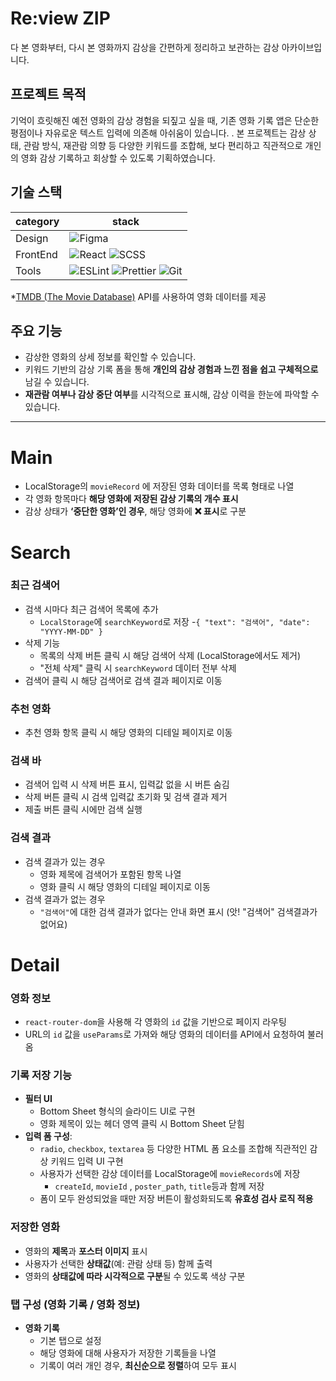 # Re:view ZIP
다 본 영화부터, 다시 본 영화까지 감상을 간편하게 정리하고 보관하는 감상 아카이브입니다.
<br/>
## 프로젝트 목적
기억이 흐릿해진 예전 영화의 감상 경험을 되짚고 싶을 때, 기존 영화 기록 앱은 단순한 평점이나 자유로운 텍스트 입력에 의존해 아쉬움이 있습니다. . 본 프로젝트는 감상 상태, 관람 방식, 재관람 의향 등 다양한 키워드를 조합해, 보다 편리하고 직관적으로 개인의 영화 감상 기록하고 회상할 수 있도록 기획하였습니다.

## 기술 스택
| category | stack |
| --- | --- |
| Design | ![Figma](https://img.shields.io/badge/Figma-F24E1E?style=flat-square&logo=Figma&logoColor=white)	 |
| FrontEnd | ![React](https://img.shields.io/badge/React-61DAFB?style=flat-square&logo=React&logoColor=black) ![SCSS](https://img.shields.io/badge/SCSS-CC6699?style=flat-square&logo=Sass&logoColor=white)|
| Tools | ![ESLint](https://img.shields.io/badge/ESLint-4B32C3?style=flat-square&logo=ESLint&logoColor=white) ![Prettier](https://img.shields.io/badge/Prettier-F7B93E?style=flat-square&logo=Prettier&logoColor=white) ![Git](https://img.shields.io/badge/Git-F05032?style=flat-square&logo=Git&logoColor=white) | |

*[TMDB (The Movie Database)](https://www.themoviedb.org/) API를 사용하여 영화 데이터를 제공


## 주요 기능

- 감상한 영화의 상세 정보를 확인할 수 있습니다.
- 키워드 기반의 감상 기록 폼을 통해 **개인의 감상 경험과 느낀 점을 쉽고 구체적으로** 남길 수 있습니다.
- **재관람 여부나 감상 중단 여부**를 시각적으로 표시해, 감상 이력을 한눈에 파악할 수 있습니다.

----
# Main

- LocalStorage의 `movieRecord` 에 저장된 영화 데이터를 목록 형태로 나열
- 각 영화 항목마다 **해당 영화에 저장된 감상 기록의 개수 표시**
- 감상 상태가 **‘중단한 영화’인 경우**, 해당 영화에 **❌ 표시**로 구분

# Search

### 최근 검색어

- 검색 시마다 최근 검색어 목록에 추가
    - `LocalStorage`에 `searchKeyword`로 저장 -`{ "text": "검색어", "date": "YYYY-MM-DD" }`
- 삭제 기능
    - 목록의 삭제 버튼 클릭 시 해당 검색어 삭제 (LocalStorage에서도 제거)
    - "전체 삭제" 클릭 시 `searchKeyword` 데이터 전부 삭제
- 검색어 클릭 시 해당 검색어로 검색 결과 페이지로 이동

### 추천 영화

- 추천 영화 항목 클릭 시 해당 영화의 디테일 페이지로 이동

### 검색 바

- 검색어 입력 시 삭제 버튼 표시, 입력값 없을 시 버튼 숨김
- 삭제 버튼 클릭 시 검색 입력값 초기화 및 검색 결과 제거
- 제출 버튼 클릭 시에만 검색 실행

### 검색 결과

- 검색 결과가 있는 경우
    - 영화 제목에 검색어가 포함된 항목 나열
    - 영화 클릭 시 해당 영화의 디테일 페이지로 이동
- 검색 결과가 없는 경우
    - `"검색어"`에 대한 검색 결과가 없다는 안내 화면 표시 (앗! "검색어" 검색결과가 없어요)
 
# Detail

### 영화 정보

- `react-router-dom`을 사용해 각 영화의 `id` 값을 기반으로 페이지 라우팅
- URL의 `id` 값을 `useParams`로 가져와 해당 영화의 데이터를 API에서 요청하여 불러옴

### 기록 저장 기능

- **필터 UI**
    - Bottom Sheet 형식의 슬라이드 UI로 구현
    - 영화 제목이 있는 헤더 영역 클릭 시 Bottom Sheet 닫힘
- **입력 폼 구성**:
    - `radio`, `checkbox`, `textarea` 등 다양한 HTML 폼 요소를 조합해 직관적인 감상 키워드 입력 UI 구현
    - 사용자가 선택한 감상 데이터를 LocalStorage에 `movieRecords`에 저장
        - `createId`, `movieId` , `poster_path`, `title`등과 함께 저장
    - 폼이 모두 완성되었을 때만 저장 버튼이 활성화되도록 **유효성 검사 로직 적용**

### 저장한 영화

- 영화의 **제목**과 **포스터 이미지** 표시
- 사용자가 선택한 **상태값**(예: 관람 상태 등) 함께 출력
- 영화의 **상태값에 따라 시각적으로 구분**될 수 있도록 색상 구분

### 탭 구성 (영화 기록 / 영화 정보)

- **영화 기록**
    - 기본 탭으로 설정
    - 해당 영화에 대해 사용자가 저장한 기록들을 나열
    - 기록이 여러 개인 경우, **최신순으로 정렬**하여 모두 표시
